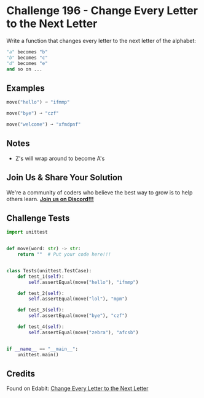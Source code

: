# Challenge 196 - Change Every Letter to the Next Letter

Write a function that changes every letter to the next letter of the alphabet:
```python
"a" becomes "b"
"b" becomes "c"
"d" becomes "e"
and so on ...
```
## Examples
```python
move("hello") ➞ "ifmmp"

move("bye") ➞ "czf"

move("welcome") ➞ "xfmdpnf"
```
## Notes

- Z's will wrap around to become A's

## Join Us & Share Your Solution

We're a community of coders who believe the best way to grow is to help others learn. **[Join us on Discord!!!](https://discord.gg/sfHykntuGy)**

## Challenge Tests
```python
import unittest


def move(word: str) -> str:
    return ""  # Put your code here!!!


class Tests(unittest.TestCase):
    def test_1(self):
        self.assertEqual(move("hello"), "ifmmp")

    def test_2(self):
        self.assertEqual(move("lol"), "mpm")

    def test_3(self):
        self.assertEqual(move("bye"), "czf")

    def test_4(self):
        self.assertEqual(move("zebra"), "afcsb")


if __name__ == "__main__":
    unittest.main()
```
## Credits

Found on Edabit: [Change Every Letter to the Next Letter](https://edabit.com/challenge/oiHH7qocTyM3JqNf8)
